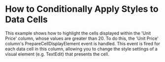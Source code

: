 # How to Conditionally Apply Styles to Data Cells


<p>This example shows how to highlight the cells displayed within the 'Unit Price' column, whose values are greater than 20. To do this, the 'Unit Price' column's PrepareCellDisplayElement event is handled. This event is fired for each data cell in this column, allowing you to change the style settings of a visual element (e.g. TextEdit) that presents the cell.</p>

<br/>


